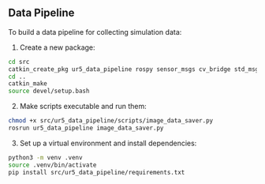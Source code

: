 
## Data Pipeline 

To build a data pipeline for collecting simulation data:
 
1. Create a new package:

```bash
cd src
catkin_create_pkg ur5_data_pipeline rospy sensor_msgs cv_bridge std_msgs
cd ..
catkin_make
source devel/setup.bash
```
 
2. Make scripts executable and run them:

```bash
chmod +x src/ur5_data_pipeline/scripts/image_data_saver.py
rosrun ur5_data_pipeline image_data_saver.py
```
 
3. Set up a virtual environment and install dependencies:

```bash
python3 -m venv .venv
source .venv/bin/activate
pip install src/ur5_data_pipeline/requirements.txt
```
